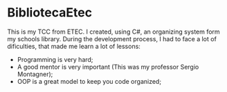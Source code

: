 # BibliotecaEtec

This is my TCC from ETEC.
I created, using C#, an organizing system form my schools library.
During the development process, I had to face a lot of dificulties, that made me learn a lot of lessons:
- Programming is very hard;
- A good mentor is very important (This was my professor Sergio Montagner);
- OOP is a great model to keep you code organized;

